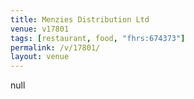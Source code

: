```yaml
---
title: Menzies Distribution Ltd
venue: v17801
tags: [restaurant, food, "fhrs:674373"]
permalink: /v/17801/
layout: venue
---
```

null